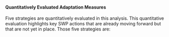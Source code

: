#### Quantitatively Evaluated Adaptation Measures

Five strategies are quantitatively evaluated in this analysis. This quantitative evaluation highlights key SWP actions that are already moving forward but that are not yet in place. Those five strategies are:
